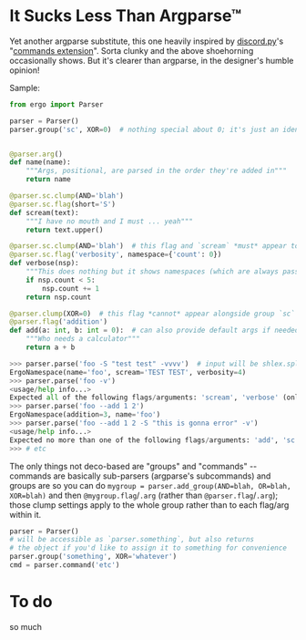 # It Sucks Less Than Argparse™


Yet another argparse substitute, this one heavily inspired by [discord.py](Rapptz/discord.py)'s "[commands extension](http://discordpy.readthedocs.io/en/rewrite/ext/commands/index.html)".
Sorta clunky and the above shoehorning occasionally shows. But it's clearer than argparse, in the designer's humble opinion!


Sample:

```py
from ergo import Parser

parser = Parser()
parser.group('sc', XOR=0)  # nothing special about 0; it's just an identifier


@parser.arg()
def name(name):
    """Args, positional, are parsed in the order they're added in"""
    return name

@parser.sc.clump(AND='blah')
@parser.sc.flag(short='S')
def scream(text):
    """I have no mouth and I must ... yeah"""
    return text.upper()

@parser.sc.clump(AND='blah')  # this flag and `scream` *must* appear together (same AND)
@parser.sc.flag('verbosity', namespace={'count': 0})
def verbose(nsp):
    """This does nothing but it shows namespaces (which are always passed as the first arg)"""
    if nsp.count < 5:
        nsp.count += 1
    return nsp.count

@parser.clump(XOR=0)  # this flag *cannot* appear alongside group `sc` (same XOR)
@parser.flag('addition')
def add(a: int, b: int = 0):  # can also provide default args if needed
    """Who needs a calculator"""
    return a + b
```
```py
>>> parser.parse('foo -S "test test" -vvvv')  # input will be shlex.split if given as a string (defaults to sys.argv though)
ErgoNamespace(name='foo', scream='TEST TEST', verbosity=4)
>>> parser.parse('foo -v')
<usage/help info...>
Expected all of the following flags/arguments: 'scream', 'verbose' (only got 'verbosity')
>>> parser.parse('foo --add 1 2')
ErgoNamespace(addition=3, name='foo')
>>> parser.parse('foo --add 1 2 -S "this is gonna error" -v')
<usage/help info...>
Expected no more than one of the following flags/arguments: 'add', 'sc' (got 'addition')
>>> # etc
```

The only things not deco-based are "groups" and "commands" -- commands are basically sub-parsers (argparse's subcommands) and groups are so you can do `mygroup = parser.add_group(AND=blah, OR=blah, XOR=blah)` and then `@mygroup.flag`/`.arg` (rather than `@parser.flag`/`.arg`); those clump settings apply to the whole group rather than to each flag/arg within it.

```py
parser = Parser()
# will be accessible as `parser.something`, but also returns
# the object if you'd like to assign it to something for convenience
parser.group('something', XOR='whatever')
cmd = parser.command('etc')
```

# To do
so much

